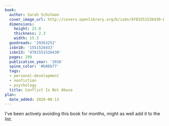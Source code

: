 ```yaml
---
book:
  author: Sarah Schulman
  cover_image_url: http://covers.openlibrary.org/b/isbn/9781551526430-L.jpg
  dimensions:
    height: 23.0
    thickness: 2.3
    width: 15.3
  goodreads: '29363252'
  isbn10: '1551526433'
  isbn13: '9781551526430'
  pages: 299
  publication_year: '2016'
  spine_color: '#b86b77'
  tags:
  - personal-development
  - nonfiction
  - psychology
  title: Conflict Is Not Abuse
plan:
  date_added: 2020-08-13
---
```


I've been actively avoiding this book for months, might as well add it to the list.
